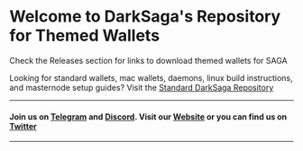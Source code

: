 # Welcome to DarkSaga's Repository for Themed Wallets
Check the Releases section for links to download themed wallets for SAGA 

Looking for standard wallets, mac wallets, daemons, linux build instructions, and masternode setup guides? Visit the [Standard DarkSaga Repository](https://github.com/sagacrypto/DarkSaga) 

***

#### Join us on [Telegram](https://t.me/sagacoinofficial) and [Discord](https://discord.gg/SJBptGC). Visit our [Website](http://darksaga.online/) or you can find us on [Twitter](https://twitter.com/Saga_Coin)

***
